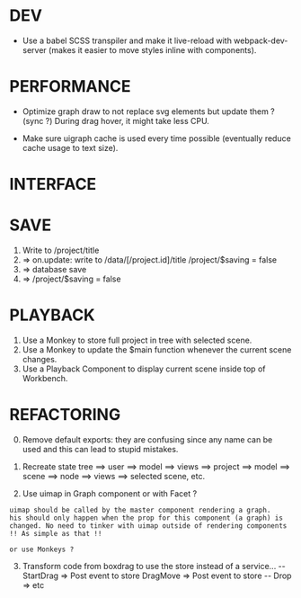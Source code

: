 # DEV

* Use a babel SCSS transpiler and make it live-reload with webpack-dev-server (makes it easier to move styles inline with components).

# PERFORMANCE

* Optimize graph draw to not replace svg elements but update them ? (sync ?)
  During drag hover, it might take less CPU.

* Make sure uigraph cache is used every time possible (eventually reduce cache usage to text size).


# INTERFACE

# SAVE

  1. Write to /project/title
  2. => on.update:
        write to /data/[/project.id]/title
        /project/$saving = false
  4. => database save
  5. => /project/$saving = false

# PLAYBACK

  1. Use a Monkey to store full project in tree with
     selected scene.
  2. Use a Monkey to update the $main function whenever the
     current scene changes.
  3. Use a Playback Component to display current scene inside
     top of Workbench.

# REFACTORING
  0. Remove default exports: they are confusing since any name
     can be used and this can lead to stupid mistakes.

  1. Recreate state tree
    ==> user
       ==> model
       ==> views
    ==> project
       ==> model
          ==> scene
            ==> node
       ==> views
         ==> selected scene, etc.

  2. Use uimap in Graph component or with Facet ?

    uimap should be called by the master component rendering a graph.
    his should only happen when the prop for this component (a graph) is changed. No need to tinker with uimap outside of rendering components !! As simple as that !!

    or use Monkeys ?

  3. Transform code from boxdrag to use the store instead of a service...
    --
    StartDrag => Post event to store
    DragMove => Post event to store
    --
    Drop => etc
